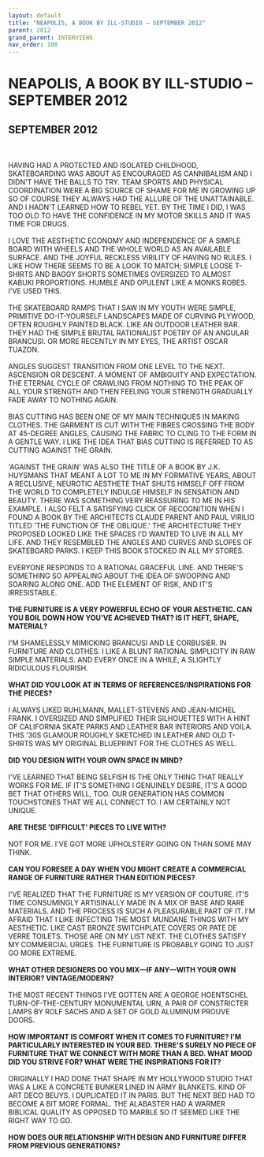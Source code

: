 ```yaml
---
layout: default
title: "NEAPOLIS, A BOOK BY ILL-STUDIO – SEPTEMBER 2012"
parent: 2012
grand_parent: INTERVIEWS
nav_order: 108
---
```


# NEAPOLIS, A BOOK BY ILL-STUDIO – SEPTEMBER 2012
## SEPTEMBER 2012

<br><br>
HAVING HAD A PROTECTED AND ISOLATED CHILDHOOD, SKATEBOARDING WAS ABOUT AS ENCOURAGED AS CANNIBALISM AND I DIDN'T HAVE THE BALLS TO TRY. TEAM SPORTS AND PHYSICAL COORDINATION WERE A BIG SOURCE OF SHAME FOR ME IN GROWING UP SO OF COURSE THEY ALWAYS HAD THE ALLURE OF THE UNATTAINABLE. AND I HADN'T LEARNED HOW TO REBEL YET. BY THE TIME I DID, I WAS TOO OLD TO HAVE THE CONFIDENCE IN MY MOTOR SKILLS AND IT WAS TIME FOR DRUGS.
<br><br>
I LOVE THE AESTHETIC ECONOMY AND INDEPENDENCE OF A SIMPLE BOARD WITH WHEELS AND THE WHOLE WORLD AS AN AVAILABLE SURFACE. AND THE JOYFUL RECKLESS VIRILITY OF HAVING NO RULES. I LIKE HOW THERE SEEMS TO BE A LOOK TO MATCH; SIMPLE LOOSE T-SHIRTS AND BAGGY SHORTS SOMETIMES OVERSIZED TO ALMOST KABUKI PROPORTIONS. HUMBLE AND OPULENT LIKE A MONKS ROBES. I'VE USED THIS.
<br><br>
THE SKATEBOARD RAMPS THAT I SAW IN MY YOUTH WERE SIMPLE, PRIMITIVE DO-IT-YOURSELF LANDSCAPES MADE OF CURVING PLYWOOD, OFTEN ROUGHLY PAINTED BLACK. LIKE AN OUTDOOR LEATHER BAR. THEY HAD THE SIMPLE BRUTAL RATIONALIST POETRY OF AN ANGULAR BRANCUSI. OR MORE RECENTLY IN MY EYES, THE ARTIST OSCAR TUAZON.
<br><br>
ANGLES SUGGEST TRANSITION FROM ONE LEVEL TO THE NEXT. ASCENSION OR DESCENT. A MOMENT OF AMBIGUITY AND EXPECTATION. THE ETERNAL CYCLE OF CRAWLING FROM NOTHING TO THE PEAK OF ALL YOUR STRENGTH AND THEN FEELING YOUR STRENGTH GRADUALLY FADE AWAY TO NOTHING AGAIN.
<br><br>
BIAS CUTTING HAS BEEN ONE OF MY MAIN TECHNIQUES IN MAKING CLOTHES. THE GARMENT IS CUT WITH THE FIBRES CROSSING THE BODY AT 45-DEGREE ANGLES, CAUSING THE FABRIC TO CLING TO THE FORM IN A GENTLE WAY. I LIKE THE IDEA THAT BIAS CUTTING IS REFERRED TO AS CUTTING AGAINST THE GRAIN.
<br><br>
'AGAINST THE GRAIN' WAS ALSO THE TITLE OF A BOOK BY J.K. HUYSMANS THAT MEANT A LOT TO ME IN MY FORMATIVE YEARS, ABOUT A RECLUSIVE, NEUROTIC AESTHETE THAT SHUTS HIMSELF OFF FROM THE WORLD TO COMPLETELY INDULGE HIMSELF IN SENSATION AND BEAUTY. THERE WAS SOMETHING VERY REASSURING TO ME IN HIS EXAMPLE. I ALSO FELT A SATISFYING CLICK OF RECOGNITION WHEN I FOUND A BOOK BY THE ARCHITECTS CLAUDE PARENT AND PAUL VIRILIO TITLED 'THE FUNCTION OF THE OBLIQUE.' THE ARCHITECTURE THEY PROPOSED LOOKED LIKE THE SPACES I'D WANTED TO LIVE IN ALL MY LIFE. AND THEY RESEMBLED THE ANGLES AND CURVES AND SLOPES OF SKATEBOARD PARKS. I KEEP THIS BOOK STOCKED IN ALL MY STORES.
<br><br>
EVERYONE RESPONDS TO A RATIONAL GRACEFUL LINE. AND THERE'S SOMETHING SO APPEALING ABOUT THE IDEA OF SWOOPING AND SOARING ALONG ONE. ADD THE ELEMENT OF RISK, AND IT'S IRRESISTABLE.
<br><br>
<b>THE FURNITURE IS A VERY POWERFUL ECHO OF YOUR AESTHETIC. CAN YOU BOIL DOWN HOW YOU'VE ACHIEVED THAT? IS IT HEFT, SHAPE, MATERIAL? </b>
<br><br>
I'M SHAMELESSLY MIMICKING BRANCUSI AND LE CORBUSIER. IN FURNITURE AND CLOTHES. I LIKE A BLUNT RATIONAL SIMPLICITY IN RAW SIMPLE MATERIALS. AND EVERY ONCE IN A WHILE, A SLIGHTLY RIDICULOUS FLOURISH.
<br><br>
<b>WHAT DID YOU LOOK AT IN TERMS OF REFERENCES/INSPIRATIONS FOR THE PIECES? </b>
<br><br>
I ALWAYS LIKED RUHLMANN, MALLET-STEVENS AND JEAN-MICHEL FRANK. I OVERSIZED AND SIMPLIFIED THEIR SILHOUETTES WITH A HINT OF CALIFORNIA SKATE PARKS AND LEATHER BAR INTERIORS AND VOILA. THIS '30S GLAMOUR ROUGHLY SKETCHED IN LEATHER AND OLD T-SHIRTS WAS MY ORIGINAL BLUEPRINT FOR THE CLOTHES AS WELL.
<br><br>
<b>DID YOU DESIGN WITH YOUR OWN SPACE IN MIND? </b>
<br><br>
I'VE LEARNED THAT BEING SELFISH IS THE ONLY THING THAT REALLY WORKS FOR ME. IF IT'S SOMETHING I GENUINELY DESIRE, IT'S A GOOD BET THAT OTHERS WILL, TOO. OUR GENERATION HAS COMMON TOUCHSTONES THAT WE ALL CONNECT TO. I AM CERTAINLY NOT UNIQUE.
<br><br>
<b>ARE THESE 'DIFFICULT' PIECES TO LIVE WITH? </b>
<br><br>
NOT FOR ME. I'VE GOT MORE UPHOLSTERY GOING ON THAN SOME MAY THINK.
<br><br>
<b>CAN YOU FORESEE A DAY WHEN YOU MIGHT CREATE A COMMERCIAL RANGE OF FURNITURE RATHER THAN EDITION PIECES? </b>
<br><br>
I'VE REALIZED THAT THE FURNITURE IS MY VERSION OF COUTURE. IT'S TIME CONSUMINGLY ARTISINALLY MADE IN A MIX OF BASE AND RARE MATERIALS. AND THE PROCESS IS SUCH A PLEASURABLE PART OF IT. I'M AFRAID THAT I LIKE INFECTING THE MOST MUNDANE THINGS WITH MY AESTHETIC. LIKE CAST BRONZE SWITCHPLATE COVERS OR PATE DE VERRE TOILETS. THOSE ARE ON MY LIST NEXT. THE CLOTHES SATISFY MY COMMERCIAL URGES. THE FURNITURE IS PROBABLY GOING TO JUST GO MORE EXTREME.
<br><br>
<b>WHAT OTHER DESIGNERS DO YOU MIX—IF ANY—WITH YOUR OWN INTERIOR? VINTAGE/MODERN? </b>
<br><br>
THE MOST RECENT THINGS I'VE GOTTEN ARE A GEORGE HOENTSCHEL TURN-OF-THE-CENTURY MONUMENTAL URN, A PAIR OF CONSTRICTER LAMPS BY ROLF SACHS AND A SET OF GOLD ALUMINUM PROUVE DOORS.
<br><br>
<b>HOW IMPORTANT IS COMFORT WHEN IT COMES TO FURNITURE? I'M PARTICULARLY INTERESTED IN YOUR BED. THERE'S SURELY NO PIECE OF FURNITURE THAT WE CONNECT WITH MORE THAN A BED. WHAT MOOD DID YOU STRIVE FOR? WHAT WERE THE INSPIRATIONS FOR IT? </b>
<br><br>
ORIGINALLY I HAD DONE THAT SHAPE IN MY HOLLYWOOD STUDIO THAT WAS A LIKE A CONCRETE BUNKER LINED IN ARMY BLANKETS. KIND OF ART DECO BEUYS. I DUPLICATED IT IN PARIS. BUT THE NEXT BED HAD TO BECOME A BIT MORE FORMAL. THE ALABASTER HAD A WARMER BIBLICAL QUALITY AS OPPOSED TO MARBLE SO IT SEEMED LIKE THE RIGHT WAY TO GO.
<br><br>
<b>HOW DOES OUR RELATIONSHIP WITH DESIGN AND FURNITURE DIFFER FROM PREVIOUS GENERATIONS? </b>
<br><br>

